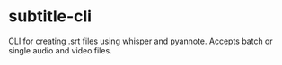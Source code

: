 # subtitle-cli
CLI for creating .srt files using whisper and pyannote. Accepts batch or single audio and video files.
